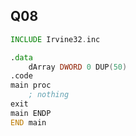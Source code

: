 ## Q08

```asm
INCLUDE Irvine32.inc

.data
	dArray DWORD 0 DUP(50)
.code
main proc
	; nothing
exit
main ENDP
END main
```
